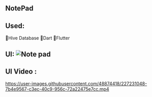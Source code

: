 ## NotePad

## Used:
🎯Hive Database
🎯Dart
🎯Flutter

## UI: ![Note pad](https://user-images.githubusercontent.com/48874418/227231088-df2713ee-b923-4708-b9b9-ca906d169e66.png)


## UI Video :



https://user-images.githubusercontent.com/48874418/227231048-7b4e9567-c3ec-40c9-956c-72a22475e7cc.mp4


